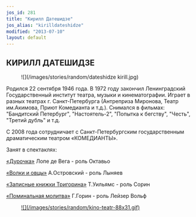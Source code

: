 ```yaml
---
jos_id: 281
title: "Кирилл Датешидзе"
jos_alias: "kirilldateshidze"
modified: "2013-07-10"
layout: default
---
```


## КИРИЛЛ ДАТЕШИДЗЕ

<figure>
![](/images/stories/random/dateshidze kirill.jpg)
</figure>

Родился 22 сентября 1946 года. В 1972 году закончил Ленинградский Государственный институт театра, музыки и кинематографии. Играет в разных театрах г. Санкт-Петербурга (Антреприза Миронова, Театр им.Акимова, Приют Комедианта и т.д.). Снимался в фильмах: "Бандитский Петербург", "Настоятель-2", "Попытка к бегству", "Честь", "Третий дубль" и т.д.

С 2008 года сотрудничает с Санкт-Петербургским государственным драматическим театром «КОМЕДИАНТЫ».

Занят в спектаклях:

[«Дурочка»](44-dyrochka.html) Лопе де Вега - роль Октавьо

[«Волки и овцы»](42-volki-i-ovci.html) А.Островский - роль Лыняев

[«Записные книжки Тригорина»](72-trigorin.html) Т.Уильямс - роль Сорин

[«Поминальная молитва»](97-pominalnaia-molitva.html) Г.Горин - роль Лейзер Вольф

<figure><a href="http://www.kino-teatr.ru/kino/acter/m/ros/8915/bio/">
![](/images/stories/random/kino-teatr-88x31.gif)
</a></figure>